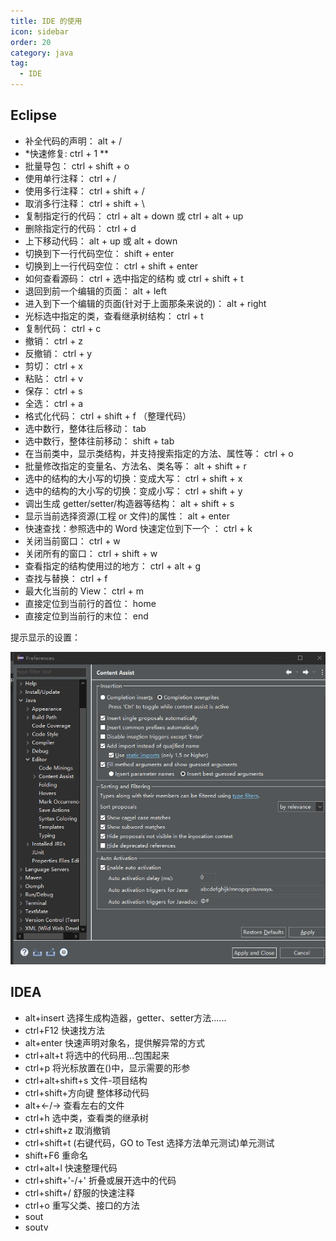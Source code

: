 ```yaml
---
title: IDE 的使用
icon: sidebar
order: 20
category: java
tag:
  - IDE
---
```

## Eclipse
<!-- more -->
- 补全代码的声明： alt + /
- *快速修复: ctrl + 1 **
- 批量导包： ctrl + shift + o
- 使用单行注释： ctrl + / 
- 使用多行注释： ctrl + shift + /
- 取消多行注释： ctrl + shift + \
- 复制指定行的代码： ctrl + alt + down 或 ctrl + alt + up 
- 删除指定行的代码： ctrl + d
- 上下移动代码： alt + up 或 alt + down 
- 切换到下一行代码空位： shift + enter
- 切换到上一行代码空位： ctrl + shift + enter 
- 如何查看源码： ctrl + 选中指定的结构 或 ctrl + shift + t 
- 退回到前一个编辑的页面： alt + left
- 进入到下一个编辑的页面(针对于上面那条来说的)： alt + right
- 光标选中指定的类，查看继承树结构： ctrl + t 
- 复制代码： ctrl + c 
- 撤销： ctrl + z
- 反撤销： ctrl + y 
- 剪切： ctrl + x
- 粘贴： ctrl + v
- 保存： ctrl + s
- 全选： ctrl + a 
- 格式化代码： ctrl + shift + f （整理代码）
- 选中数行，整体往后移动： tab 
- 选中数行，整体往前移动： shift + tab 
- 在当前类中，显示类结构，并支持搜索指定的方法、属性等： ctrl + o 
- 批量修改指定的变量名、方法名、类名等： alt + shift + r 
- 选中的结构的大小写的切换：变成大写： ctrl + shift + x 
- 选中的结构的大小写的切换：变成小写： ctrl + shift + y 
- 调出生成 getter/setter/构造器等结构： alt + shift + s 
- 显示当前选择资源(工程 or 文件)的属性： alt + enter 
- 快速查找：参照选中的 Word 快速定位到下一个 ： ctrl + k 
- 关闭当前窗口： ctrl + w 
- 关闭所有的窗口： ctrl + shift + w 
- 查看指定的结构使用过的地方： ctrl + alt + g 
- 查找与替换： ctrl + f 
- 最大化当前的 View： ctrl + m 
- 直接定位到当前行的首位： home 
- 直接定位到当前行的末位： end

提示显示的设置：

![image-20230718154551691](https://raw.githubusercontent.com/T4mako/ImageBed/main/image-20230718154551691.png)

## IDEA

- alt+insert		选择生成构造器，getter、setter方法......
- ctrl+F12		快速找方法
- alt+enter		快速声明对象名，提供解异常的方式
- ctrl+alt+t		将选中的代码用...包围起来
- ctrl+p		将光标放置在()中，显示需要的形参
- ctrl+alt+shift+s	文件-项目结构
- ctrl+shift+方向键	整体移动代码
- alt+←/→		查看左右的文件
- ctrl+h		选中类，查看类的继承树
- ctrl+shift+z	取消撤销
- ctrl+shift+t	(右键代码，GO to Test 选择方法单元测试)单元测试
- shift+F6		重命名
- ctrl+alt+l		快速整理代码
- ctrl+shift+'-/+'	折叠或展开选中的代码
- ctrl+shift+/	舒服的快速注释
- ctrl+o		重写父类、接口的方法
- sout
- soutv